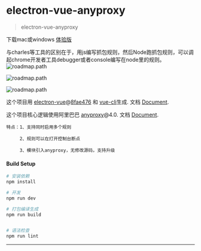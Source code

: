 # electron-vue-anyproxy

> electron-vue-anyproxy

下载mac或windows [体验版](https://github.com/luoyang125024608/electron-vue-anyproxy/releases/tag/v1.0.3)

与charles等工具的区别在于，用js编写抓包规则，然后Node跑抓包规则，可以调起chrome开发者工具debugger或者console编写在node里的规则。
![roadmap.path](https://github.com/luoyang125024608/electron-vue-anyproxy/blob/master/src/renderer/assets/p1.jpg)

![roadmap.path](https://github.com/luoyang125024608/electron-vue-anyproxy/blob/master/src/renderer/assets/p2.jpg)

![roadmap.path](https://github.com/luoyang125024608/electron-vue-anyproxy/blob/master/src/renderer/assets/p3.jpg)

这个项目用 [electron-vue](https://github.com/SimulatedGREG/electron-vue)@[8fae476](https://github.com/SimulatedGREG/electron-vue/tree/8fae4763e9d225d3691b627e83b9e09b56f6c935) 和 [vue-cli](https://github.com/vuejs/vue-cli)生成. 文档 [Document](https://simulatedgreg.gitbooks.io/electron-vue/content/index.html).

这个项目核心逻辑使用阿里巴巴 [anyproxy](https://github.com/alibaba/anyproxy)@4.0. 文档 [Document](http://anyproxy.io/cn/).

```
特点：1、支持同时启用多个规则

     2、规则可以在打开控制台断点
     
     3、模块引入anyproxy，无修改源码，支持升级
```
#### Build Setup
    
``` bash
# 安装依赖
npm install

# 开发
npm run dev

# 打包编译生成
npm run build


# 语法检查
npm run lint

```

---
